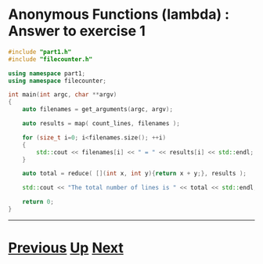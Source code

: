 # Anonymous Functions (lambda) : Answer to exercise 1

```c++
#include "part1.h"
#include "filecounter.h"

using namespace part1;
using namespace filecounter;

int main(int argc, char **argv)
{
    auto filenames = get_arguments(argc, argv);

    auto results = map( count_lines, filenames );

    for (size_t i=0; i<filenames.size(); ++i)
    {
        std::cout << filenames[i] << " = " << results[i] << std::endl;
    }

    auto total = reduce( [](int x, int y){return x + y;}, results );

    std::cout << "The total number of lines is " << total << std::endl;

    return 0;
}
```

***

# [Previous](lambda.md) [Up](lambda.md) [Next](lambda.md)
